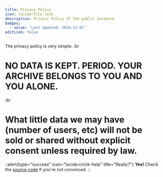 ```yaml
---
title: Privacy Policy
icon: lucide:file-lock
description: Privacy Policy of the public instance
badges:
  - value: "Last Updated: 2024-12-01"
editLink: false
---
```


The privacy policy is very simple:
:br
# NO DATA IS KEPT. PERIOD. YOUR ARCHIVE BELONGS TO YOU AND YOU ALONE.
:br
# What little data we may have (number of users, etc) will not be sold or shared without explicit consent unless required by law.

::alert{type="success" icon="lucide:circle-help" title="Really?"}
**Yes!** Check the [source code](https://github.com/Ast3risk-ops/archiver/blog/main/main.py) if you're not convinced.
::

